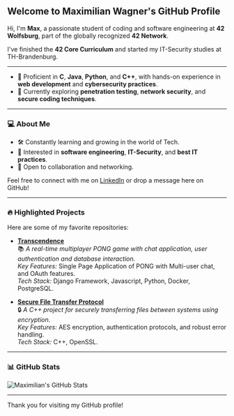 ## Welcome to Maximilian Wagner's GitHub Profile
Hi, I'm **Max**, a passionate student of coding and software engineering at **42 Wolfsburg**, part of the globally recognized **42 Network**.

I've finished the **42 Core Curriculum** and started my IT-Security studies at TH-Brandenburg.

---

- 🌟 Proficient in **C**, **Java**, **Python**, and **C++**, with hands-on experience in **web development** and **cybersecurity practices**.
- 🚀 Currently exploring **penetration testing**, **network security**, and **secure coding techniques**.
  
---

### 💻 About Me
- 🛠️ Constantly learning and growing in the world of Tech.
- 🌱 Interested in **software engineering**, **IT-Security**, and **best IT practices**.
- 🤝 Open to collaboration and networking.

Feel free to connect with me on [LinkedIn](https://www.linkedin.com/in/maximilian-wagner-97886b328/) or drop a message here on GitHub!

---

### 🔥 Highlighted Projects
Here are some of my favorite repositories:

- [**Transcendence**](link-to-repo)  
  📚 *A real-time multiplayer PONG game with chat application, user authentication and database interaction.*  
  *Key Features:* Single Page Application of PONG with Multi-user chat, and OAuth features.  
  *Tech Stack:* Django Framework, Javascript, Python, Docker, PostgreSQL.

- [**Secure File Transfer Protocol**](link-to-repo)  
  🔒 *A C++ project for securely transferring files between systems using encryption.*  
  *Key Features:* AES encryption, authentication protocols, and robust error handling.  
  *Tech Stack:* C++, OpenSSL.

---

### 📊 GitHub Stats
<!-- Optionally, add GitHub stats -->
![Maximilian's GitHub Stats](https://github-readme-stats.vercel.app/api?username=mwagner86&show_icons=true&theme=radical)

---

Thank you for visiting my GitHub profile!


<!---
mwagner86/mwagner86 is a ✨ special ✨ repository because its `README.md` (this file) appears on your GitHub profile.
You can click the Preview link to take a look at your changes.
--->
